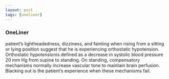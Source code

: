 ```yaml
---
layout: post
tags: [oneliner]
---
```



### OneLiner

patient’s lightheadedness, dizziness, and fainting when rising from a sitting or lying position suggest that he is experiencing orthostatic hypotension. Orthostatic hypotensionis defined as a decrease in systolic blood pressure 20 mm Hg from supine to standing. On standing, compensatory mechanisms normally increase vascular tone to maintain brain perfusion. Blacking out is the patient’s experience when these mechanisms fail.

